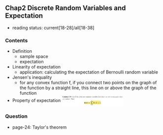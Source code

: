 ## Chap2 Discrete Random Variables and Expectation

- reading status: current[18-28]/all[18-38]

### Contents
- Definition
    - sample space
    - expectation
- Linearity of expectation
    - application: calculating the expectation of Bernoulli random variable
- Jensen's inequality
    - for any convex function f, if you connect two points on the graph of the function by a straight line, this line on or above the graph of the function
- Property of expectation
    <img src="./figs/lemma2-9.PNG" alt="Drawing" style="width: 200px;" align="center"/>
   

    
### Question
- page-24: Taylor's theorem

